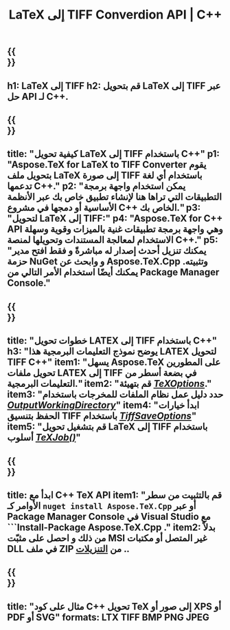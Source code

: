 ﻿---
translation: true
template: /_templates/_conversion-child-cpp.md
title: LaTeX إلى TIFF Converdion API | C++
description: وظائف تحويل LaTeX إلى TIFF. ادمج مكتبة C++ المحلية هذه في مشروعك أو استخدم التطبيقات عبر الأنظمة الأساسية لتحويل LaTeX إلى TIFF.
keywords: اللاتكس إلى tiff api cpp و latex2tiff يدمج C++
url: /cpp/conversion/latex-to-tiff/
family: tex
platformtag: cpp
feature: conversion
informat: LATEX
outformat: TIFF
otherformats: BMP PNG JPEG PDF SVG XPS
---

{{<section banner>}}
---
h1: LaTeX إلى TIFF
h2: قم بتحويل LaTeX إلى TIFF عبر حل API لـ C++.
---

{{<section overview>}}
---
title: "كيفية تحويل LaTeX إلى TIFF باستخدام C++"
p1: "Aspose.TeX for LaTeX to TIFF Converter يقوم بتحويل ملف LaTeX إلى صورة TIFF باستخدام أي لغة تدعمها C++."
p2: "يمكن استخدام واجهة برمجة التطبيقات التي تراها هنا لإنشاء تطبيق خاص بك عبر الأنظمة الأساسية أو دمجها في مشروع C++ الخاص بك."
p3: "لتحويل LaTeX إلى TIFF:"
p4: "Aspose.TeX for C++ API وهي واجهة برمجة تطبيقات غنية بالميزات وقوية وسهلة الاستخدام لمعالجة المستندات وتحويلها لمنصة C++."
p5: "يمكنك تنزيل أحدث إصدار له مباشرةً و فقط افتح مدير حزمة NuGet و وابحث عن Aspose.TeX.Cpp وتثبيته. يمكنك أيضًا استخدام الأمر التالي من Package Manager Console."
---

{{<section feature1>}}
---
title: "خطوات تحويل LATEX إلى TIFF باستخدام C++"
h3: "يوضح نموذج التعليمات البرمجية هذا LATEX لتحويل TIFF C++"
item1: "يسهل Aspose.TeX على المطورين تحويل ملفات LATEX إلى TIFF في بضعة أسطر من التعليمات البرمجية."
item2: "قم بتهيئة [*TeXOptions*](https://reference.aspose.com/tex/cpp/class/aspose.te_x.te_x_options)."
item3: "حدد دليل عمل نظام الملفات للمخرجات باستخدام [*OutputWorkingDirectory*](https://reference.aspose.com/tex/cpp/class/aspose.te_x.te_x_options#aa4f4ea6dab7db5ba1b40800495f16f63)"
item4: "ابدأ خيارات الحفظ بتنسيق TIFF باستخدام [*TiffSaveOptions*](https://reference.aspose.com/tex/cpp/class/aspose.te_x.presentation.image.tiff_save_options)"
item5: "قم بتشغيل تحويل LaTeX إلى TIFF باستخدام أسلوب [*TeXJob()*](https://reference.aspose.com/tex/cpp/class/aspose.te_x.te_x_job)"
---

{{<section feature2>}}
---
title: ابدأ مع C++ TeX API
item1: "قم بالتثبيت من سطر الأوامر كـ ```nuget install Aspose.TeX.Cpp``` أو عبر Package Manager Console في Visual Studio مع ```Install-Package Aspose.TeX.Cpp ."
item2: بدلاً من ذلك و احصل على مثبّت MSI غير المتصل أو مكتبات DLL في ملف ZIP من [التنزيلات](https://releases.aspose.com/tex/cpp) ..
---

{{<section widget>}}
---
title: "مثال على كود C++ تحويل TeX إلى صور أو XPS أو PDF أو SVG"
formats: LTX TIFF BMP PNG JPEG
---